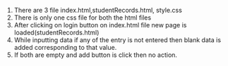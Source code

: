 1. There are 3 file index.html,studentRecords.html, style.css
2. There is only one css file for both the html files
3. After clicking on login button on index.html file new page is loaded(studentRecords.html)
4. While inputting data if any of the entry is not entered then blank data is added corresponding to that value.
5. If both are empty and add button is click then no action.
